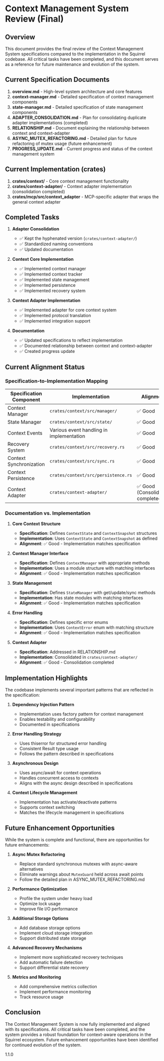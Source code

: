 # Context Management System Review (Final)

## Overview

This document provides the final review of the Context Management System specifications compared to the implementation in the Squirrel codebase. All critical tasks have been completed, and this document serves as a reference for future maintenance and evolution of the system.

## Current Specification Documents

1. **overview.md** - High-level system architecture and core features
2. **context-manager.md** - Detailed specification of context management components
3. **state-manager.md** - Detailed specification of state management components
4. **ADAPTER_CONSOLIDATION.md** - Plan for consolidating duplicate adapter implementations (completed)
5. **RELATIONSHIP.md** - Document explaining the relationship between context and context-adapter
6. **ASYNC_MUTEX_REFACTORING.md** - Detailed plan for future refactoring of mutex usage (future enhancement)
7. **PROGRESS_UPDATE.md** - Current progress and status of the context management system

## Current Implementation (crates)

1. **crates/context/** - Core context management functionality
2. **crates/context-adapter/** - Context adapter implementation (consolidation completed)
3. **crates/mcp/src/context_adapter** - MCP-specific adapter that wraps the general context adapter

## Completed Tasks

1. **Adapter Consolidation**
   - ✅ Kept the hyphenated version (`crates/context-adapter/`)
   - ✅ Standardized naming conventions
   - ✅ Updated documentation

2. **Context Core Implementation**
   - ✅ Implemented context manager
   - ✅ Implemented context tracker
   - ✅ Implemented state management
   - ✅ Implemented persistence
   - ✅ Implemented recovery system

3. **Context Adapter Implementation**
   - ✅ Implemented adapter for core context system
   - ✅ Implemented protocol translation
   - ✅ Implemented integration support

4. **Documentation**
   - ✅ Updated specifications to reflect implementation
   - ✅ Documented relationship between context and context-adapter
   - ✅ Created progress update

## Current Alignment Status

### Specification-to-Implementation Mapping

| Specification Component | Implementation | Alignment |
|------------------------|----------------|-----------|
| Context Manager | `crates/context/src/manager/` | ✅ Good |
| State Manager | `crates/context/src/state/` | ✅ Good |
| Context Events | Various event handling in implementation | ✅ Good |
| Recovery System | `crates/context/src/recovery.rs` | ✅ Good |
| Context Synchronization | `crates/context/src/sync.rs` | ✅ Good |
| Context Persistence | `crates/context/src/persistence.rs` | ✅ Good |
| Context Adapter | `crates/context-adapter/` | ✅ Good (Consolidation completed) |

### Documentation vs. Implementation

1. **Core Context Structure**
   - **Specification**: Defines `ContextState` and `ContextSnapshot` structures
   - **Implementation**: Uses `ContextState` and `ContextSnapshot` as defined
   - **Alignment**: ✅ Good - Implementation matches specification

2. **Context Manager Interface**
   - **Specification**: Defines `ContextManager` with appropriate methods
   - **Implementation**: Uses a module structure with matching interfaces
   - **Alignment**: ✅ Good - Implementation matches specification

3. **State Management**
   - **Specification**: Defines `StateManager` with get/update/sync methods
   - **Implementation**: Has state modules with matching interfaces
   - **Alignment**: ✅ Good - Implementation matches specification

4. **Error Handling**
   - **Specification**: Defines specific error enums
   - **Implementation**: Uses `ContextError` enum with matching structure
   - **Alignment**: ✅ Good - Implementation matches specification

5. **Context Adapter**
   - **Specification**: Addressed in RELATIONSHIP.md
   - **Implementation**: Consolidated in `crates/context-adapter/`
   - **Alignment**: ✅ Good - Consolidation completed

## Implementation Highlights

The codebase implements several important patterns that are reflected in the specification:

1. **Dependency Injection Pattern**
   - Implementation uses factory pattern for context management
   - Enables testability and configurability
   - Documented in specifications

2. **Error Handling Strategy**
   - Uses thiserror for structured error handling
   - Consistent Result type usage
   - Follows the pattern described in specifications

3. **Asynchronous Design**
   - Uses async/await for context operations
   - Handles concurrent access to contexts
   - Aligns with the async design described in specifications

4. **Context Lifecycle Management**
   - Implementation has activate/deactivate patterns
   - Supports context switching
   - Matches the lifecycle management in specifications

## Future Enhancement Opportunities

While the system is complete and functional, there are opportunities for future enhancements:

1. **Async Mutex Refactoring**
   - Replace standard synchronous mutexes with async-aware alternatives
   - Eliminate warnings about `MutexGuard` held across await points
   - Follow the detailed plan in ASYNC_MUTEX_REFACTORING.md

2. **Performance Optimization**
   - Profile the system under heavy load
   - Optimize lock usage
   - Improve file I/O performance

3. **Additional Storage Options**
   - Add database storage options
   - Implement cloud storage integration
   - Support distributed state storage

4. **Advanced Recovery Mechanisms**
   - Implement more sophisticated recovery techniques
   - Add automatic failure detection
   - Support differential state recovery

5. **Metrics and Monitoring**
   - Add comprehensive metrics collection
   - Implement performance monitoring
   - Track resource usage

## Conclusion

The Context Management System is now fully implemented and aligned with its specifications. All critical tasks have been completed, and the system provides a robust foundation for context-aware operations in the Squirrel ecosystem. Future enhancement opportunities have been identified for continued evolution of the system.

<version>1.1.0</version> 